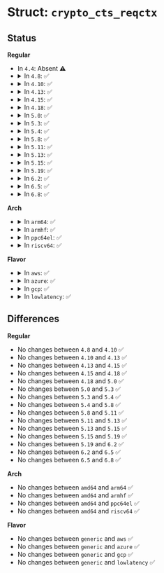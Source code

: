 # Struct: <code>crypto_cts_reqctx</code>

## Status
<b>Regular</b>
<ul>
<li>
In <code>4.4</code>: Absent ⚠️
</li>
<li>
<details>
<summary>In <code>4.8</code>: ✅</summary>

```c
struct crypto_cts_reqctx {
    struct scatterlist sg[2];
    unsigned int offset;
    struct skcipher_request subreq;
};
```
</details>
</li>
<li>
<details>
<summary>In <code>4.10</code>: ✅</summary>

```c
struct crypto_cts_reqctx {
    struct scatterlist sg[2];
    unsigned int offset;
    struct skcipher_request subreq;
};
```
</details>
</li>
<li>
<details>
<summary>In <code>4.13</code>: ✅</summary>

```c
struct crypto_cts_reqctx {
    struct scatterlist sg[2];
    unsigned int offset;
    struct skcipher_request subreq;
};
```
</details>
</li>
<li>
<details>
<summary>In <code>4.15</code>: ✅</summary>

```c
struct crypto_cts_reqctx {
    struct scatterlist sg[2];
    unsigned int offset;
    struct skcipher_request subreq;
};
```
</details>
</li>
<li>
<details>
<summary>In <code>4.18</code>: ✅</summary>

```c
struct crypto_cts_reqctx {
    struct scatterlist sg[2];
    unsigned int offset;
    struct skcipher_request subreq;
};
```
</details>
</li>
<li>
<details>
<summary>In <code>5.0</code>: ✅</summary>

```c
struct crypto_cts_reqctx {
    struct scatterlist sg[2];
    unsigned int offset;
    struct skcipher_request subreq;
};
```
</details>
</li>
<li>
<details>
<summary>In <code>5.3</code>: ✅</summary>

```c
struct crypto_cts_reqctx {
    struct scatterlist sg[2];
    unsigned int offset;
    struct skcipher_request subreq;
};
```
</details>
</li>
<li>
<details>
<summary>In <code>5.4</code>: ✅</summary>

```c
struct crypto_cts_reqctx {
    struct scatterlist sg[2];
    unsigned int offset;
    struct skcipher_request subreq;
};
```
</details>
</li>
<li>
<details>
<summary>In <code>5.8</code>: ✅</summary>

```c
struct crypto_cts_reqctx {
    struct scatterlist sg[2];
    unsigned int offset;
    struct skcipher_request subreq;
};
```
</details>
</li>
<li>
<details>
<summary>In <code>5.11</code>: ✅</summary>

```c
struct crypto_cts_reqctx {
    struct scatterlist sg[2];
    unsigned int offset;
    struct skcipher_request subreq;
};
```
</details>
</li>
<li>
<details>
<summary>In <code>5.13</code>: ✅</summary>

```c
struct crypto_cts_reqctx {
    struct scatterlist sg[2];
    unsigned int offset;
    struct skcipher_request subreq;
};
```
</details>
</li>
<li>
<details>
<summary>In <code>5.15</code>: ✅</summary>

```c
struct crypto_cts_reqctx {
    struct scatterlist sg[2];
    unsigned int offset;
    struct skcipher_request subreq;
};
```
</details>
</li>
<li>
<details>
<summary>In <code>5.19</code>: ✅</summary>

```c
struct crypto_cts_reqctx {
    struct scatterlist sg[2];
    unsigned int offset;
    struct skcipher_request subreq;
};
```
</details>
</li>
<li>
<details>
<summary>In <code>6.2</code>: ✅</summary>

```c
struct crypto_cts_reqctx {
    struct scatterlist sg[2];
    unsigned int offset;
    struct skcipher_request subreq;
};
```
</details>
</li>
<li>
<details>
<summary>In <code>6.5</code>: ✅</summary>

```c
struct crypto_cts_reqctx {
    struct scatterlist sg[2];
    unsigned int offset;
    struct skcipher_request subreq;
};
```
</details>
</li>
<li>
<details>
<summary>In <code>6.8</code>: ✅</summary>

```c
struct crypto_cts_reqctx {
    struct scatterlist sg[2];
    unsigned int offset;
    struct skcipher_request subreq;
};
```
</details>
</li>
</ul>
<b>Arch</b>
<ul>
<li>
<details>
<summary>In <code>arm64</code>: ✅</summary>

```c
struct crypto_cts_reqctx {
    struct scatterlist sg[2];
    unsigned int offset;
    struct skcipher_request subreq;
};
```
</details>
</li>
<li>
<details>
<summary>In <code>armhf</code>: ✅</summary>

```c
struct crypto_cts_reqctx {
    struct scatterlist sg[2];
    unsigned int offset;
    struct skcipher_request subreq;
};
```
</details>
</li>
<li>
<details>
<summary>In <code>ppc64el</code>: ✅</summary>

```c
struct crypto_cts_reqctx {
    struct scatterlist sg[2];
    unsigned int offset;
    struct skcipher_request subreq;
};
```
</details>
</li>
<li>
<details>
<summary>In <code>riscv64</code>: ✅</summary>

```c
struct crypto_cts_reqctx {
    struct scatterlist sg[2];
    unsigned int offset;
    struct skcipher_request subreq;
};
```
</details>
</li>
</ul>
<b>Flavor</b>
<ul>
<li>
<details>
<summary>In <code>aws</code>: ✅</summary>

```c
struct crypto_cts_reqctx {
    struct scatterlist sg[2];
    unsigned int offset;
    struct skcipher_request subreq;
};
```
</details>
</li>
<li>
<details>
<summary>In <code>azure</code>: ✅</summary>

```c
struct crypto_cts_reqctx {
    struct scatterlist sg[2];
    unsigned int offset;
    struct skcipher_request subreq;
};
```
</details>
</li>
<li>
<details>
<summary>In <code>gcp</code>: ✅</summary>

```c
struct crypto_cts_reqctx {
    struct scatterlist sg[2];
    unsigned int offset;
    struct skcipher_request subreq;
};
```
</details>
</li>
<li>
<details>
<summary>In <code>lowlatency</code>: ✅</summary>

```c
struct crypto_cts_reqctx {
    struct scatterlist sg[2];
    unsigned int offset;
    struct skcipher_request subreq;
};
```
</details>
</li>
</ul>

## Differences
<b>Regular</b>
<ul>
<li>
No changes between <code>4.8</code> and <code>4.10</code> ✅
</li>
<li>
No changes between <code>4.10</code> and <code>4.13</code> ✅
</li>
<li>
No changes between <code>4.13</code> and <code>4.15</code> ✅
</li>
<li>
No changes between <code>4.15</code> and <code>4.18</code> ✅
</li>
<li>
No changes between <code>4.18</code> and <code>5.0</code> ✅
</li>
<li>
No changes between <code>5.0</code> and <code>5.3</code> ✅
</li>
<li>
No changes between <code>5.3</code> and <code>5.4</code> ✅
</li>
<li>
No changes between <code>5.4</code> and <code>5.8</code> ✅
</li>
<li>
No changes between <code>5.8</code> and <code>5.11</code> ✅
</li>
<li>
No changes between <code>5.11</code> and <code>5.13</code> ✅
</li>
<li>
No changes between <code>5.13</code> and <code>5.15</code> ✅
</li>
<li>
No changes between <code>5.15</code> and <code>5.19</code> ✅
</li>
<li>
No changes between <code>5.19</code> and <code>6.2</code> ✅
</li>
<li>
No changes between <code>6.2</code> and <code>6.5</code> ✅
</li>
<li>
No changes between <code>6.5</code> and <code>6.8</code> ✅
</li>
</ul>
<b>Arch</b>
<ul>
<li>
No changes between <code>amd64</code> and <code>arm64</code> ✅
</li>
<li>
No changes between <code>amd64</code> and <code>armhf</code> ✅
</li>
<li>
No changes between <code>amd64</code> and <code>ppc64el</code> ✅
</li>
<li>
No changes between <code>amd64</code> and <code>riscv64</code> ✅
</li>
</ul>
<b>Flavor</b>
<ul>
<li>
No changes between <code>generic</code> and <code>aws</code> ✅
</li>
<li>
No changes between <code>generic</code> and <code>azure</code> ✅
</li>
<li>
No changes between <code>generic</code> and <code>gcp</code> ✅
</li>
<li>
No changes between <code>generic</code> and <code>lowlatency</code> ✅
</li>
</ul>
